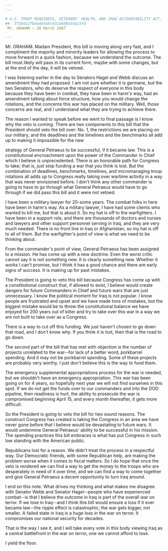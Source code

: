 ```yaml
---
---

# U.S. TROOP READINESS, VETERANS' HEALTH, AND IRAQ ACCOUNTABILITY ACT,
## `3f3bd11fbda4b4a9c932a608e3da23fd`
`Mr. GRAHAM — 28 March 2007`

---
```



Mr. GRAHAM. Madam President, this bill is moving along very fast, and 
I compliment the majority and minority leaders for allowing the process 
to move forward in a quick fashion, because we understand the outcome. 
The bill most likely will pass in its current form, maybe with some 
changes, but at the end of the day, it will be vetoed.

I was listening earlier in the day to Senators Hagel and Webb discuss 
an amendment they had proposed. I am not sure whether it is germane, 
but the two Senators, who do deserve the respect of everyone in this 
body because they have been in combat, they have been in harm's way, 
had an amendment talking about force structure, how you would change 
the rotations, and the concerns this war has placed on the military. 
Well, those concerns are real, and I understand what they are trying to 
achieve there.

The reason I wanted to speak before we went to final passage is I 
know why the veto is coming. There are two components to this bill that 
the President should veto the bill over: No. 1, the restrictions we are 
placing on our military, and the deadlines and the timelines and the 
benchmarks all add up to making it impossible for the new


strategy of General Petraeus to be successful, if it became law. This 
is a constitutional encroachment upon the power of the Commander in 
Chief which I believe is unprecedented. There is an honorable path for 
Congress to take; that is, just stop funding a war that you think is 
lost. But the combination of deadlines, benchmarks, timelines, and 
micromanaging troop rotations all adds up to Congress really taking 
over wartime activity in a way that was never envisioned before. I 
don't think any other commander is going to have to go through what 
General Petraeus would have to go through if we did pass this bill and 
it were not vetoed.

I have been a military lawyer for 20-some years. The combat folks in 
here have been in harm's way. As a military lawyer, I have had some 
clients who wanted to kill me, but that is about it. So my hat is off 
to the warfighters. I have been in a support role, and there are 
thousands of doctors and nurses and lawyers and other support personnel 
serving in Iraq, and they are very much needed. There is no front line 
in Iraq or Afghanistan, so my hat is off to all of them. But the 
warfighter's point of view is what we need to be thinking about.

From the commander's point of view, General Petraeus has been 
assigned to a mission. He has come up with a new doctrine. Even the 
worst critic cannot say it is not something new. It is clearly 
something new. Whether it works I can't promise, but I think it has a 
good chance and there are early signs of success. It is making up for 
past mistakes.

The President is going to veto this bill because Congress has come up 
with a constitutional construct that, if allowed to exist, I believe 
would create dangers for future Commanders in Chief and future wars 
that are just unnecessary. I know the political moment for Iraq is not 
popular. I know people are frustrated and upset and we have made tons 
of mistakes, but the biggest mistake would be to throw the 
constitutional balance we have enjoyed for 200 years out of kilter and 
try to take over this war in a way we are not built to take over as a 
Congress.

There is a way to cut off this funding. We just haven't chosen to go 
down that road, and I don't know why. If you think it is lost, then 
that is the road to go down.

The second part of the bill that has met with objection is the number 
of projects unrelated to the war--for lack of a better word, porkbarrel 
spending. And it may not be porkbarrel spending. Some of these projects 
are probably very worthy. I just don't believe this is the way to fund 
them.

The emergency supplemental appropriations process for the war is 
needed, but we shouldn't have an emergency appropriation. This war has 
been going on for 4 years, so hopefully next year we will not find 
ourselves in this spot. If we do not get the funds over to our 
commanders and into the DOD pipeline, then readiness is hurt, the 
ability to prosecute the war is compromised beginning April 15, and 
every month thereafter, it gets more difficult.

So the President is going to veto the bill for two sound reasons. The 
construct Congress has created is taking the Congress in an area we 
have never gone before that I believe would be devastating to future 
wars. It would undermine General Petraeus' ability to be successful in 
his mission. The spending practices this bill embraces is what has put 
Congress in such low standing with the American public.

Republicans lost for a reason. We didn't treat the process in a 
respectful way. Our Democratic friends, with some Republican help, are 
making the problem worse when it comes to fiscal matters. So I do hope 
that once the veto is rendered we can find a way to get the money to 
the troops who are desperately in need of it over time, and we can find 
a way to come together and give General Petraeus a decent opportunity 
to turn Iraq around.

I end on this note. What drives my thinking and what makes me 
disagree with Senator Webb and Senator Hagel--people who have 
experienced combat--is that I believe the outcome in Iraq is part of 
the overall war on terror. If we lose in Iraq--and I think this bill 
would ensure a loss if it ever became law--the ripple effect is 
catastrophic; the war gets bigger, not smaller. A failed state in Iraq 
is a huge loss in the war on terror. It compromises our national 
security for decades.

That is the way I see it, and I will take every vote in this body 
viewing Iraq as a central battlefront in the war on terror, one we 
cannot afford to lose.

I yield the floor.